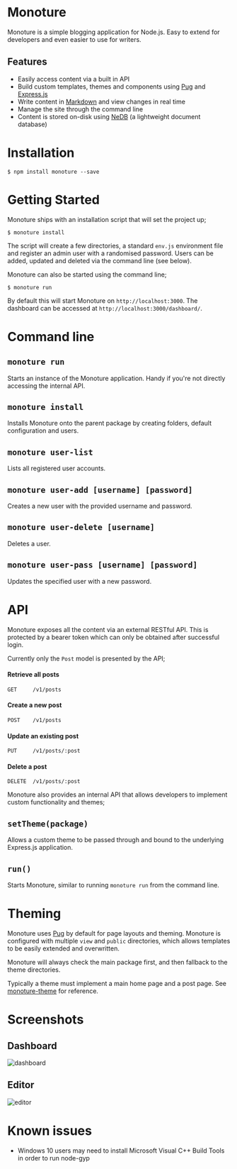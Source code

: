 # Monoture
Monoture is a simple blogging application for Node.js. Easy to extend for developers and even easier to use for writers.

## Features
* Easily access content via a built in API
* Build custom templates, themes and components using [Pug](https://github.com/pugjs/pug) and [Express.js](https://github.com/expressjs/express)
* Write content in [Markdown](http://daringfireball.net/projects/markdown/syntax) and view changes in real time
* Manage the site through the command line
* Content is stored on-disk using [NeDB](https://github.com/louischatriot/nedb) (a lightweight document database)

# Installation
```
$ npm install monoture --save
```

# Getting Started
Monoture ships with an installation script that will set the project up;

```
$ monoture install
```

The script will create a few directories, a standard `env.js` environment file and register an admin user with a randomised password. Users can be added, updated and deleted via the command line (see below).

Monoture can also be started using the command line;

```
$ monoture run
```

By default this will start Monoture on `http://localhost:3000`. The dashboard can be accessed at `http://localhost:3000/dashboard/`.

# Command line
## `monoture run`
Starts an instance of the Monoture application. Handy if you're not directly accessing the internal API.

## `monoture install`
Installs Monoture onto the parent package by creating folders, default configuration and users.

## `monoture user-list`
Lists all registered user accounts.

## `monoture user-add [username] [password]`
Creates a new user with the provided username and password.

## `monoture user-delete [username]`
Deletes a user.

## `monoture user-pass [username] [password]`
Updates the specified user with a new password.

# API
Monoture exposes all the content via an external RESTful API. This is protected by a bearer token which can only be obtained after successful login.

Currently only the `Post` model is presented by the API;

#### Retrieve all posts
`GET     /v1/posts`

#### Create a new post
`POST    /v1/posts`

#### Update an existing post
`PUT     /v1/posts/:post`

#### Delete a post
`DELETE  /v1/posts/:post`

Monoture also provides an internal API that allows developers to implement custom functionality and themes;

## `setTheme(package)`
Allows a custom theme to be passed through and bound to the underlying Express.js application.

## `run()`
Starts Monoture, similar to running `monoture run` from the command line.

# Theming
Monoture uses [Pug](https://github.com/pugjs/pug) by default for page layouts and theming. Monoture is configured with multiple `view` and `public` directories, which allows templates to be easily extended and overwritten.

Monoture will always check the main package first, and then fallback to the theme directories.

Typically a theme must implement a main home page and a post page. See [monoture-theme](https://github.com/monoture/monoture-theme) for reference.

# Screenshots
## Dashboard
![dashboard](https://cloud.githubusercontent.com/assets/894505/17153327/130bd188-5374-11e6-9d97-22c5c1342cee.png)
## Editor
![editor](https://cloud.githubusercontent.com/assets/894505/17153329/15bbf782-5374-11e6-8e62-21796aa20539.png)

# Known issues
* Windows 10 users may need to install Microsoft Visual C++ Build Tools in order to run node-gyp
